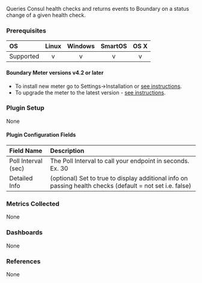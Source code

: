 Queries Consul health checks and returns events to Boundary on a status change of a given health check. 

### Prerequisites

|     OS    | Linux | Windows | SmartOS | OS X |
|:----------|:-----:|:-------:|:-------:|:----:|
| Supported |   v   |    v    |    v    |  v   |

#### Boundary Meter versions v4.2 or later 

- To install new meter go to Settings->Installation or [see instructions](https://help.boundary.com/hc/en-us/sections/200634331-Installation).
- To upgrade the meter to the latest version - [see instructions](https://help.boundary.com/hc/en-us/articles/201573102-Upgrading-the-Boundary-Meter).

### Plugin Setup

None

#### Plugin Configuration Fields

|Field Name          |Description                                                                                                           |
|:-------------------|:---------------------------------------------------------------------------------------------------------------------|
|Poll Interval (sec) |The Poll Interval to call your endpoint in seconds. Ex. 30                                                            |
|Detailed Info       |(optional) Set to true to display additional info on passing health checks  (default = not set i.e. false)            |

### Metrics Collected

None

### Dashboards

None

### References

None
